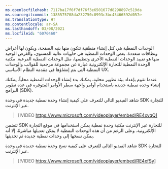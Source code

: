 ```yaml
---
ms.openlocfilehash: 7117ba17f6f7df76f3e6501677d8298897c519da
ms.sourcegitcommit: 1385575708da232750c0993c3bc45466592d057e
ms.translationtype: HT
ms.contentlocale: ar-SA
ms.lasthandoff: 03/08/2021
ms.locfileid: "6070460"
---
```

الوحدات النمطية هي كتل إنشاء منطقية تتكون منها بنيه الصفحة، ويكون لها أغراض ونطاقات متعددة. بعض الوحدات النمطية هي حاويات عالية المستوي، والغرض الوحيد منها هو تقييد الوحدات النمطية الأخرى وتنظيمها، مثل الوحدات النمطية الفرعية. مكتبة الوحدة النمطية للتجارة الإلكترونية عبارة عن مجموعة مرجعية للقوالب والوحدات النمطية التي يتم إنشاؤها في مقدمة النظام الأساسي UX.

عندما تقوم بإعداد بيئة تطوير محلية، يمكنك بدء إنشاء الوحدات النمطية محلياً. يمكنك إنشاء وحدة نمطية جديدة باستخدام أوامر واجهة سطر الأوامر المتوفرة في عدة تطوير البرامج (SDK).

شاهد الفيديو التالي للتعرف على كيفية إنشاء وحدة نمطية جديدة في وحدة SDK للتجارة عبر الإنترنت. 

 > [!VIDEO https://www.microsoft.com/videoplayer/embed/RE4xvqQ]
 
تتضمن SDK للتجارة عبر الإنترنت مكتبة وحدة نمطية يمكن استخدامها في موقع التجارة الإلكترونية. وعلى الرغم من أن هذه الوحدات النمطية لا يمكن تعديلها مباشرةً، إلا أنه يمكن نسخها إلى وحدات نمطية جديدة ثم تحديثها.

شاهد الفيديو التالي للتعرف على كيفية نسخ وحدة نمطية جديدة في وحدة SDK للتجارة عبر الإنترنت.  

 > [!VIDEO https://www.microsoft.com/videoplayer/embed/RE4xfSy]
